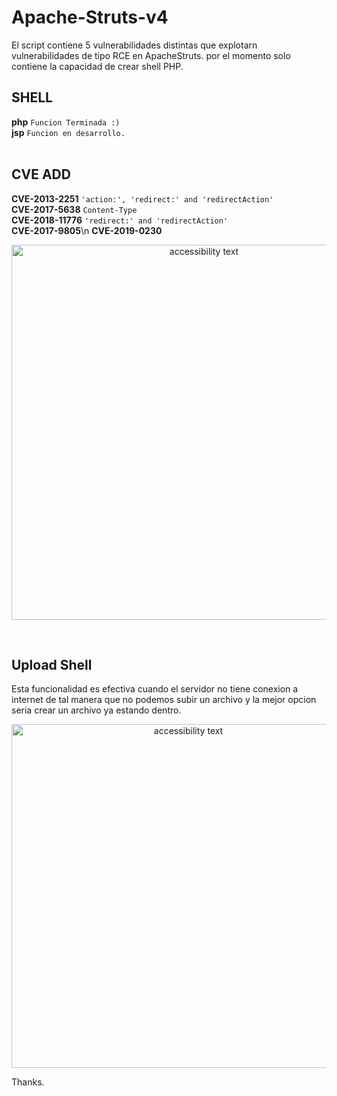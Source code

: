 # Apache-Struts-v4

El script contiene 5 vulnerabilidades distintas que explotarn vulnerabilidades de tipo RCE en ApacheStruts. por el momento solo contiene la capacidad de crear shell PHP.
<br>

## SHELL
**php** `Funcion Terminada :)`<br>
**jsp** `Funcion en desarrollo.`<br>
<br>

## CVE ADD
**CVE-2013-2251**  `'action:', 'redirect:' and 'redirectAction'`<br>
**CVE-2017-5638**  `Content-Type`<br>
**CVE-2018-11776** `'redirect:' and 'redirectAction'`<br>
**CVE-2017-9805**\n
**CVE-2019-0230**
<br>

<p align="center">
  <img src="https://github.com/s1kr10s/Apache-Struts-v3/blob/master/screen.png" width="600" alt="accessibility text">
</p>
<br>

## Upload Shell
Esta funcionalidad es efectiva cuando el servidor no tiene conexion a internet de tal manera que no podemos subir un archivo y la mejor opcion seria crear un archivo ya estando dentro.
<br>
<p align="center">
  <img src="https://github.com/s1kr10s/Apache-Struts-v3/blob/master/shell.jpg" width="550" alt="accessibility text">
</p>

Thanks.
